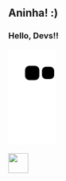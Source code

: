 ## Aninha! :)
### Hello, Devs!!
![Snake animation](https://github.com/analicesouto/analicesouto/blob/output/github-contribution-grid-snake.svg)

<img src="https://cdn.jsdelivr.net/gh/devicons/devicon/icons/python/python-original-wordmark.svg" width="40" height="40"/>
